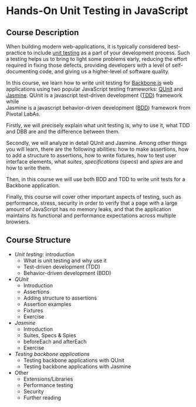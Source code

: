 Hands-On Unit Testing in JavaScript
============================

## Course Description

When building modern web-applications, 
it is typically considered best-practice to include [unit testing](http://en.wikipedia.org/wiki/Unit_testing) 
as a part of your development process. 
Such a testing helps us to bring to light some problems early, 
reducing the effort required in fixing those defects, 
providing developers with a level of self-documenting code, 
and giving us a higher-level of software quality.

In this course, we learn how to write unit testing for [Backbone.js](http://backbonejs.org/) web applications 
using two popular JavaScript testing frameworks: [QUnit](http://qunitjs.com/) and [Jasmine](http://pivotal.github.io/jasmine/). 
QUnit is a javascript test-driven development ([TDD](http://en.wikipedia.org/wiki/Test-driven_development)) framework while  
Jasmine is a javascript behavior-driven development ([BDD](http://en.wikipedia.org/wiki/Behavior-driven_development)) 
framework from Pivotal LabAs.

Firstly, we will precisely explain what unit testing is, why to use it,
what TDD and DBB are and the difference between them.

Secondly, we will analyze in detail QUnit and Jasmine.
Among other things you will learn, there are the following abilities: 
how to make assertions, 
how to add a structure to assertions, 
how to write fixtures,
how to test user interface elements, 
what *suites*, *specifications* (specs) and *spies* are and how to write them.

Then, in this course we will use both BDD and TDD to write unit tests for a Backbone application.

Finally, this course will cover other important aspects of testing, 
such as performance, stress, security in order to verify that a  page with a large amount of JavaScript has no memory leaks, 
and that the application maintains its functional and performance expectations across multiple browsers.

## Course Structure
* _Unit testing_: introduction
  * What is unit testing and why use it
  * Test-driven development (TDD)
  * Behavior-driven development (BDD)
* _QUnit_
  * Introduction
  * Assertions
  * Adding structure to assertions
  * Assertion examples
  * Fixtures
  * Exercise
* _Jasmine_
  * Introduction
  * Suites, Specs & Spies
  * beforeEach and afterEach
  * Exercise
* _Testing backbone applications_
  * Testing backbone applications with QUnit 
  * Testing backbone applications with Jasmine
* Other
  * Extensions/Libraries
  * Performance testing
  * Security
  * Further reading
